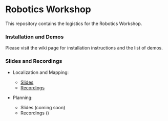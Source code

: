 # Robotics Workshop #

This repository contains the logistics for the Robotics Workshop.

### Installation and Demos

Please visit the wiki page for installation instructions and the list of demos.

### Slides and Recordings

* Localization and Mapping:
  + [Slides](https://drive.google.com/file/d/1SNbLO_JxYmhhlZDoNOztgVAga11boOpv/view?usp=sharing)
  + [Recordings](https://drive.google.com/file/d/1Q6VUDrLEF6tXTbQSwidgjfnYQPERNu_U/view?usp=sharing)

* Planning:
  + Slides (coming soon)
  + Recordings ()
